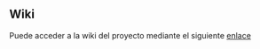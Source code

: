 
## Wiki

Puede acceder a la wiki del proyecto mediante el siguiente [enlace](https://github.com/Claudio-Jimenez/Proyecto-Django/wiki)
  
